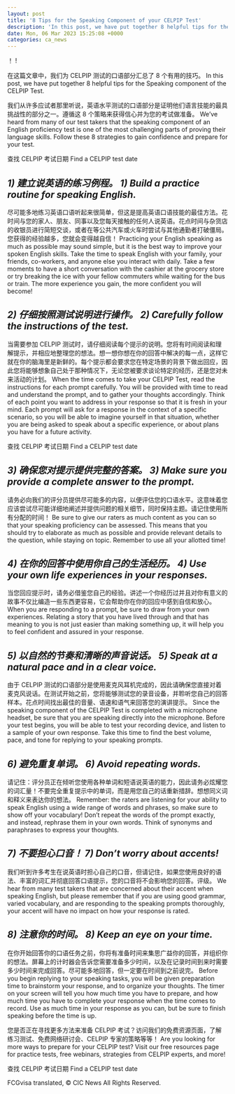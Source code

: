 ```yaml
---
layout: post
title: '8 Tips for the Speaking Component of your CELPIP Test'
description: 'In this post, we have put together 8 helpful tips for the Speaking component of the CELPIP Test. We’ve heard from many of our test takers that the speaking component of an English proficiency test is one of the most challenging parts of proving their language skills. Follow these 8 strategies to gain confidence and […]'
date: Mon, 06 Mar 2023 15:25:08 +0000
categories: ca_news
---
```


！	 !
	
在这篇文章中，我们为 CELPIP 测试的口语部分汇总了 8 个有用的技巧。	In this post, we have put together 8 helpful tips for the Speaking component of the CELPIP Test.  
	
我们从许多应试者那里听说，英语水平测试的口语部分是证明他们语言技能的最具挑战性的部分之一。遵循这 8 个策略来获得信心并为您的考试做准备。	We’ve heard from many of our test takers that the speaking component of an English proficiency test is one of the most challenging parts of proving their language skills. Follow these 8 strategies to gain confidence and prepare for your test.
	
查找 CELPIP 考试日期	Find a CELPIP test date
	
## _1) 建立说英语的练习例程。_	_1) Build a practice routine for speaking English._
	
尽可能多地练习英语口语听起来很简单，但这是提高英语口语技能的最佳方法。花时间与您的家人、朋友、同事以及您每天接触的任何人说英语。花点时间与杂货店的收银员进行简短交谈，或者在等公共汽车或火车时尝试与其他通勤者打破僵局。您获得的经验越多，您就会变得越自信！	Practicing your English speaking as much as possible may sound simple, but it is the best way to improve your spoken English skills. Take the time to speak English with your family, your friends, co-workers, and anyone else you interact with daily. Take a few moments to have a short conversation with the cashier at the grocery store or try breaking the ice with your fellow commuters while waiting for the bus or train. The more experience you gain, the more confident you will become!
	
## _2) 仔细按照测试说明进行操作。_	_2) Carefully follow the instructions of the test._
	
当需要参加 CELPIP 测试时，请仔细阅读每个提示的说明。您将有时间阅读和理解提示，并相应地整理您的想法。想一想你想在你的回答中解决的每一点，这样它就在你的脑海里是新鲜的。每个提示都会要求您在特定场景的背景下做出回应，因此您将能够想象自己处于那种情况下，无论您被要求谈论特定的经历，还是您对未来活动的计划。	When the time comes to take your CELPIP Test, read the instructions for each prompt carefully. You will be provided with time to read and understand the prompt, and to gather your thoughts accordingly. Think of each point you want to address in your response so that it is fresh in your mind. Each prompt will ask for a response in the context of a specific scenario, so you will be able to imagine yourself in that situation, whether you are being asked to speak about a specific experience, or about plans you have for a future activity.
	
查找 CELPIP 考试日期	Find a CELPIP test date
	
## _3) 确保您对提示提供完整的答案。_	_3) Make sure you provide a complete answer to the prompt._
	
请务必向我们的评分员提供尽可能多的内容，以便评估您的口语水平。这意味着您应该尝试尽可能详细地阐述并提供问题的相关细节，同时保持主题。请记住使用所有分配的时间！	Be sure to give our raters as much content as you can so that your speaking proficiency can be assessed. This means that you should try to elaborate as much as possible and provide relevant details to the question, while staying on topic. Remember to use all your allotted time!
	
## _4) 在你的回答中使用你自己的生活经历。_	_4) Use your own life experiences in your responses._
	
当您回应提示时，请务必借鉴您自己的经验。讲述一个你经历过并且对你有意义的故事不仅比编造一些东西更容易，它会帮助你在你的回应中感到自信和放心。	When you are responding to a prompt, be sure to draw from your own experiences. Relating a story that you have lived through and that has meaning to you is not just easier than making something up, it will help you to feel confident and assured in your response.
	
## _5) 以自然的节奏和清晰的声音说话。_	_5) Speak at a natural pace and in a clear voice._
	
由于 CELPIP 测试的口语部分是使用麦克风耳机完成的，因此请确保您直接对着麦克风说话。在测试开始之前，您将能够测试您的录音设备，并聆听您自己的回答样本。花点时间找出最佳的音量、语速和语气来回答您的演讲提示。	Since the speaking component of the CELPIP Test is completed with a microphone headset, be sure that you are speaking directly into the microphone. Before your test begins, you will be able to test your recording device, and listen to a sample of your own response. Take this time to find the best volume, pace, and tone for replying to your speaking prompts.
	
## _6) 避免重复单词。_	_6) Avoid repeating words._
	
请记住：评分员正在倾听您使用各种单词和短语说英语的能力，因此请务必炫耀您的词汇量！不要完全重复提示中的单词，而是用您自己的话重新措辞。想想同义词和释义来表达你的想法。	Remember: the raters are listening for your ability to speak English using a wide range of words and phrases, so make sure to show off your vocabulary! Don’t repeat the words of the prompt exactly, and instead, rephrase them in your own words. Think of synonyms and paraphrases to express your thoughts.
	
## _7) 不要担心口音！_	_7) Don’t worry about accents!_
	
我们听到许多考生在说英语时担心自己的口音，但请记住，如果您使用良好的语法、丰富的词汇并彻底回答口语提示，您的口音将不会影响您的回答。评级。	We hear from many test takers that are concerned about their accent when speaking English, but please remember that if you are using good grammar, varied vocabulary, and are responding to the speaking prompts thoroughly, your accent will have no impact on how your response is rated.
	
## _8) 注意你的时间。_	_8) Keep an eye on your time._
	
在你开始回答你的口语任务之前，你将有准备时间来集思广益你的回答，并组织你的想法。屏幕上的计时器会告诉您需要准备多少时间，以及在记录时间到来时需要多少时间来完成回答。尽可能多地回答，但一定要在时间到之前说完。	Before you begin replying to your speaking tasks, you will be given preparation time to brainstorm your response, and to organize your thoughts. The timer on your screen will tell you how much time you have to prepare, and how much time you have to complete your response when the time comes to record. Use as much time in your response as you can, but be sure to finish speaking before the time is up.
	
您是否正在寻找更多方法来准备 CELPIP 考试？访问我们的免费资源页面，了解练习测试、免费网络研讨会、CELPIP 专家的策略等等！	Are you looking for more ways to prepare for your CELPIP test? Visit our free resources page for practice tests, free webinars, strategies from CELPIP experts, and more!
	
查找 CELPIP 考试日期	Find a CELPIP test date
	

FCGvisa translated, © CIC News All Rights Reserved.
